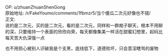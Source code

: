 
OP: u/zhuanZhuanShenGong  
原始地址: /r/FakeYoumo/comments/1fbmzr5/当个傻瓜二次元好像也不错/  
正文:  
说的是二次元，买的是二次元，看的是二次元，同样和一群痴子聊天，根本不用聊的深，只要维持一个表面的欣欣向荣，每天都像集美一样活在甜蜜幻想里，起码比每天苦大仇深强一点

也不用担心被别人识破我是个支黑，底线低下，道德败坏，只会意淫瞎骂的废物 
